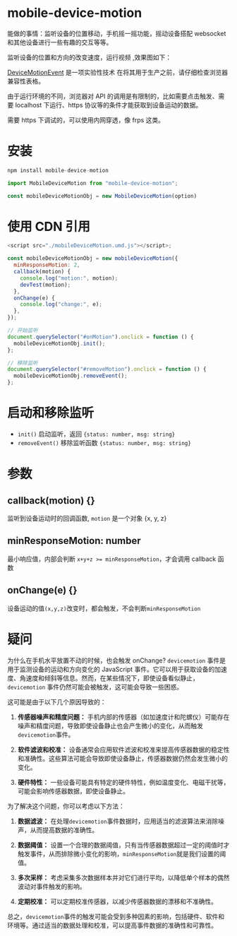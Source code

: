 # mobile-device-motion

能做的事情：监听设备的位置移动，手机摇一摇功能，摇动设备搭配 websocket 和其他设备进行一些有趣的交互等等。

监听设备的位置和方向的改变速度，运行视频 ,效果图如下：

[DeviceMotionEvent](https://developer.mozilla.org/zh-CN/docs/Web/API/DeviceMotionEvent) 是一项实验性技术
在将其用于生产之前，请仔细检查浏览器兼容性表格。

由于运行环境的不同，浏览器对 API 的调用是有限制的，比如需要点击触发、需要 localhost 下运行、https 协议等的条件才能获取到设备运动的数据。

需要 https 下调试的，可以使用内网穿透，像 frps 这类。

# 安装

```js
npm install mobile-device-motion

import MobileDeviceMotion from "mobile-device-motion";

const mobileDeviceMotionObj = new MobileDeviceMotion(option)
```

# 使用 CDN 引用

```js
<script src="./mobileDeviceMotion.umd.js"></script>;

const mobileDeviceMotionObj = new mobileDeviceMotion({
  minResponseMotion: 2,
  callback(motion) {
    console.log("motion:", motion);
    devTest(motion);
  },
  onChange(e) {
    console.log("change:", e);
  },
});

// 开始监听
document.querySelector("#onMotion").onclick = function () {
  mobileDeviceMotionObj.init();
};

// 移除监听
document.querySelector("#removeMotion").onclick = function () {
  mobileDeviceMotionObj.removeEvent();
};
```

# 启动和移除监听

- `init()` 启动监听，返回 `{status: number, msg: string}`
- `removeEvent()` 移除监听函数 `{status: number, msg: string}`

# 参数

## callback(motion) {}

监听到设备运动时的回调函数, `motion` 是一个对象 {x, y, z}

## minResponseMotion: number

最小响应值，内部会判断 `x+y+z >= minResponseMotion`，才会调用 callback 函数

## onChange(e) {}

设备运动的值`(x,y,z)`改变时，都会触发，不会判断`minResponseMotion`

# 疑问

为什么在手机水平放置不动的时候，也会触发 onChange?
`devicemotion` 事件是用于监测设备的运动和方向变化的 JavaScript 事件。它可以用于获取设备的加速度、角速度和倾斜等信息。然而，在某些情况下，即使设备看似静止，`devicemotion` 事件仍然可能会被触发，这可能会导致一些困惑。

这可能是由于以下几个原因导致的：

1. **传感器噪声和精度问题：** 手机内部的传感器（如加速度计和陀螺仪）可能存在噪声和精度问题，导致即使设备静止也会产生微小的变化，从而触发`devicemotion`事件。

2. **软件滤波和校准：** 设备通常会应用软件滤波和校准来提高传感器数据的稳定性和准确性。这些算法可能会导致即使设备静止，传感器数据仍然会发生微小的变化。

3. **硬件特性：** 一些设备可能具有特定的硬件特性，例如温度变化、电磁干扰等，可能会影响传感器数据，即使设备静止。

为了解决这个问题，你可以考虑以下方法：

1. **数据滤波：** 在处理`devicemotion`事件数据时，应用适当的滤波算法来消除噪声，从而提高数据的准确性。

2. **数据阈值：** 设置一个合理的数据阈值，只有当传感器数据超过一定的阈值时才触发事件，从而排除微小变化的影响，`minResponseMotion`就是我们设置的阈值。

3. **多次采样：** 考虑采集多次数据样本并对它们进行平均，以降低单个样本的偶然波动对事件触发的影响。

4. **定期校准：** 可以定期校准传感器，以减少传感器数据的漂移和不准确性。

总之，`devicemotion`事件的触发可能会受到多种因素的影响，包括硬件、软件和环境等。通过适当的数据处理和校准，可以提高事件数据的准确性和可靠性。
